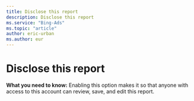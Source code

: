 ```yaml
---
title: Disclose this report
description: Disclose this report
ms.service: "Bing-Ads"
ms.topic: "article"
author: eric-urban
ms.author: eur
---
```


# Disclose this report

**What you need to know:** Enabling this option makes it so that anyone with access to this account can review, save, and edit this report.


